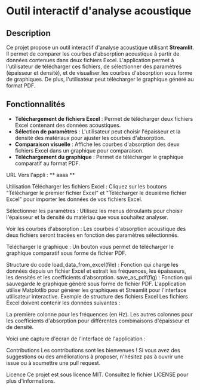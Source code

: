 # Outil interactif d'analyse acoustique

## Description

Ce projet propose un outil interactif d'analyse acoustique utilisant **Streamlit**. Il permet de comparer les courbes d'absorption acoustique à partir de données contenues dans deux fichiers Excel. L'application permet à l'utilisateur de télécharger ces fichiers, de sélectionner des paramètres (épaisseur et densité), et de visualiser les courbes d'absorption sous forme de graphiques. De plus, l'utilisateur peut télécharger le graphique généré au format PDF.

## Fonctionnalités

- **Téléchargement de fichiers Excel** : Permet de télécharger deux fichiers Excel contenant des données acoustiques.
- **Sélection de paramètres** : L'utilisateur peut choisir l'épaisseur et la densité des matériaux pour ajuster les courbes d'absorption.
- **Comparaison visuelle** : Affiche les courbes d'absorption des deux fichiers Excel dans un graphique pour comparaison.
- **Téléchargement du graphique** : Permet de télécharger le graphique comparatif au format PDF.

URL Vers l'appli : ** aaaa **

Utilisation
Télécharger les fichiers Excel : Cliquez sur les boutons "Télécharger le premier fichier Excel" et "Télécharger le deuxième fichier Excel" pour importer les données de vos fichiers Excel.

Sélectionner les paramètres : Utilisez les menus déroulants pour choisir l'épaisseur et la densité du matériau que vous souhaitez analyser.

Voir les courbes d'absorption : Les courbes d'absorption acoustique des deux fichiers seront tracées en fonction des paramètres sélectionnés.

Télécharger le graphique : Un bouton vous permet de télécharger le graphique comparatif sous forme de fichier PDF.

Structure du code
load_data_from_excel(file) : Fonction qui charge les données depuis un fichier Excel et extrait les fréquences, les épaisseurs, les densités et les coefficients d'absorption.
save_as_pdf(fig) : Fonction qui sauvegarde le graphique généré sous forme de fichier PDF.
L'application utilise Matplotlib pour générer les graphiques et Streamlit pour l'interface utilisateur interactive.
Exemple de structure des fichiers Excel
Les fichiers Excel doivent contenir les données suivantes :

La première colonne pour les fréquences (en Hz).
Les autres colonnes pour les coefficients d'absorption pour différentes combinaisons d'épaisseur et de densité.

Voici une capture d'écran de l'interface de l'application :


Contributions
Les contributions sont les bienvenues ! Si vous avez des suggestions ou des améliorations à proposer, n'hésitez pas à ouvrir une issue ou à soumettre une pull request.

Licence
Ce projet est sous licence MIT. Consultez le fichier LICENSE pour plus d'informations.

